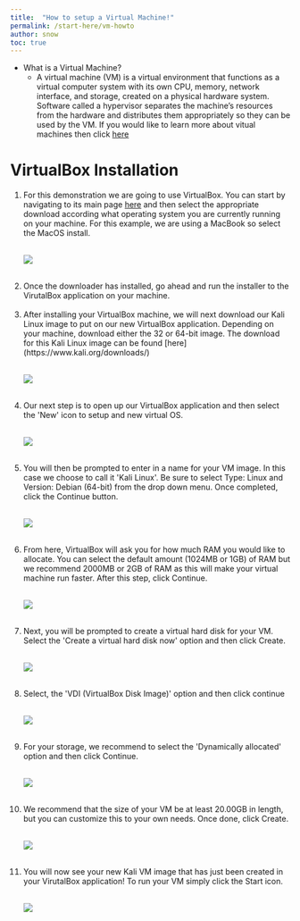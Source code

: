 ```yaml
---
title:  "How to setup a Virtual Machine!"
permalink: /start-here/vm-howto
author: snow
toc: true
---
```


<!-- what is a vm
     vm ware / virtual box

     how to setup vmware

     how to setup virtual box


     how to setup vmware kali

     how to setup virtual box kali
 -->


 * What is a Virtual Machine?
    * A virtual machine (VM) is a virtual environment that functions as a virtual computer system with its own CPU, memory, network interface, and storage, created on a physical hardware system. Software called a hypervisor separates the machine’s resources from the hardware and distributes them appropriately so they can be used by the VM. If you would like to learn more about vitual machines then click [here](https://www.virtualbox.org/wiki/Downloads)

# VirtualBox Installation
<ol>

   <li>For this demonstration we are going to use VirtualBox. You can start by navigating to its main page <a href="https://www.virtualbox.org/">here</a> and then select the appropriate download according what operating system you are currently running on your machine. For this example, we are using a MacBook so select the MacOS install. </li> <br>


  <img src="/assets/images/VB_DownloadPage.png" > <br> <br>



   <li> Once the downloader has installed, go ahead and run the installer to  the VirutalBox application on your machine. </li> <br>

   <li> After installing your VirtualBox machine, we will next download our Kali Linux image to put on our new VirtualBox application. Depending on your machine, download either the 32 or 64-bit image. The download for this Kali Linux image can be found [here](https://www.kali.org/downloads/) </li> <br>

  <img src="/assets/images/Kali_DownloadPage.png" > <br> <br>


   <li> Our next step is to open up our VirtualBox application and then select the 'New' icon to setup and new virtual OS. </li> <br>

  <img src="/assets/images/VB_NewTab.png"> <br> <br>


   <li> You will then be prompted to enter in a name for your VM image. In this case we choose to call it 'Kali Linux'. Be sure to select Type: Linux and Version: Debian (64-bit) from the drop down menu. Once completed, click the Continue button. </li> <br>

  <img src="/assets/images/VB_Setup1.png"> <br> <br>


   <li> From here, VirtualBox will ask you for how much RAM you would like to allocate. You can select the default amount (1024MB or 1GB) of RAM but we recommend 2000MB or 2GB of RAM as this will make your virtual machine run faster. After this step, click Continue. </li> <br>

  <img src="/assets/images/VB_Setup2.png"> <br> <br>


   <li> Next, you will be prompted to create a virtual hard disk for your VM. Select the 'Create a virtual hard disk now' option and then click Create. </li> <br>

  <img src="/assets/images/VB_Setup3.png"> <br> <br>


   <li> Select, the 'VDI (VirtualBox Disk Image)' option and then click continue </li> <br>

  <img src="/assets/images/VB_Setup4.png"> <br> <br>

   <li> For your storage, we recommend to select the 'Dynamically allocated' option and then click Continue. </li> <br>

   <img src="/assets/images/VB_Setup5.png" > <br> <br>

   <li> We recommend that the size of your VM be at least 20.00GB in length, but you can customize this to your own needs. Once done, click Create. </li> <br>

  <img src="/assets/images/VB_Setup6.png"> <br> <br>


   <li> You will now see your new Kali VM image that has just been created in your VirutalBox application! To run your VM simply click the Start icon. </li> <br>

  <img src="/assets/images/VB_Setup7.png"> <br> <br>

  </ol>
